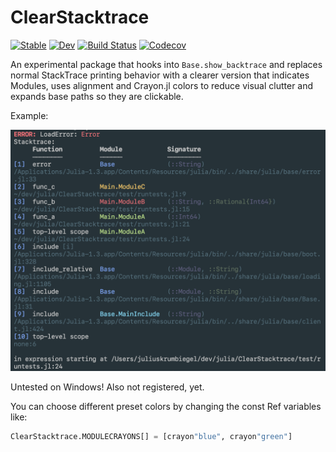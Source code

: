 # ClearStacktrace

[![Stable](https://img.shields.io/badge/docs-stable-blue.svg)](https://jkrumbiegel.github.io/ClearStacktrace.jl/stable)
[![Dev](https://img.shields.io/badge/docs-dev-blue.svg)](https://jkrumbiegel.github.io/ClearStacktrace.jl/dev)
[![Build Status](https://travis-ci.com/jkrumbiegel/ClearStacktrace.jl.svg?branch=master)](https://travis-ci.com/jkrumbiegel/ClearStacktrace.jl)
[![Codecov](https://codecov.io/gh/jkrumbiegel/ClearStacktrace.jl/branch/master/graph/badge.svg)](https://codecov.io/gh/jkrumbiegel/ClearStacktrace.jl)

An experimental package that hooks into `Base.show_backtrace` and replaces normal StackTrace printing behavior with a clearer version that indicates Modules, uses alignment and Crayon.jl colors to reduce visual clutter and expands base paths so they are clickable.

Example:

![screenshot](screenshot.png)

Untested on Windows!
Also not registered, yet.

You can choose different preset colors by changing the const Ref variables like:
```julia
ClearStacktrace.MODULECRAYONS[] = [crayon"blue", crayon"green"]
```

